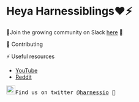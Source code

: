# Heya Harnessiblings❤️⚡️

🌈Join the growing community on Slack [here](https://join.slack.com/t/harnesscommunity/shared_invite/zt-2frobs97n-HwsLuNvfb6A7dEf_HKspHA) 🐙

🦑 Contributing

⚡️ Useful resources
- [YouTube](https://youtube.com/@harnesscommunity)
- [Reddit](https://www.reddit.com/r/harnesscommunity)

<samp><img src="https://img.icons8.com/color/2x/twitter.png" width="23">Find us on twitter [@harnessio](https://www.twitter.com/harnessio) 💭 
